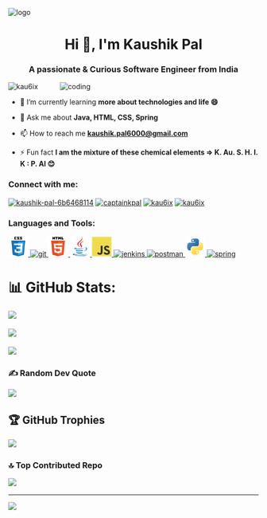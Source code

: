 ![logo](https://github.com/kau6ix/Kaushik-Domain/blob/main/kau6ix_github_banner.png)
<h1 align="center">Hi 👋, I'm Kaushik Pal</h1>
<h3 align="center">A passionate & Curious Software Engineer from India</h3>

<img align="right" alt="coding" width="400" src="https://camo.githubusercontent.com/19db51af5f90f1b152bc0b9078f5fe97053955be5074f03f17019c70345bdcdb/68747470733a2f2f6d69726f2e6d656469756d2e636f6d2f6d61782f313336302f302a37513379765349765f7430696f4a2d5a2e676966">

<p align="left"> <img src="https://komarev.com/ghpvc/?username=kau6ix&label=Profile%20views&color=0e75b6&style=flat" alt="kau6ix" /> </p>

- 🌱 I’m currently learning **more about technologies and life 😄**

- 💬 Ask me about **Java, HTML, CSS, Spring**

- 📫 How to reach me **kaushik.pal6000@gmail.com**

- ⚡ Fun fact **I am the mixture of these chemical elements => K. Au. S. H. I. K : P. Al 😊**

<h3 align="left">Connect with me:</h3>
<p align="left">
<a href="https://linkedin.com/in/kaushik-pal-6b6468114" target="blank"><img align="center" src="https://raw.githubusercontent.com/rahuldkjain/github-profile-readme-generator/master/src/images/icons/Social/linked-in-alt.svg" alt="kaushik-pal-6b6468114" height="30" width="40" /></a>
<a href="https://twitter.com/captainkpal" target="blank"><img align="center" src="https://raw.githubusercontent.com/rahuldkjain/github-profile-readme-generator/master/src/images/icons/Social/twitter.svg" alt="captainkpal" height="30" width="40" /></a>
<a href="https://fb.com/kau6ix" target="blank"><img align="center" src="https://raw.githubusercontent.com/rahuldkjain/github-profile-readme-generator/master/src/images/icons/Social/facebook.svg" alt="kau6ix" height="30" width="40" /></a>
<a href="https://instagram.com/kau6ix" target="blank"><img align="center" src="https://raw.githubusercontent.com/rahuldkjain/github-profile-readme-generator/master/src/images/icons/Social/instagram.svg" alt="kau6ix" height="30" width="40" /></a>
</p>

<h3 align="left">Languages and Tools:</h3>
<p align="left"> <a href="https://www.w3schools.com/css/" target="_blank" rel="noreferrer"> <img src="https://raw.githubusercontent.com/devicons/devicon/master/icons/css3/css3-original-wordmark.svg" alt="css3" width="40" height="40"/> </a> <a href="https://git-scm.com/" target="_blank" rel="noreferrer"> <img src="https://www.vectorlogo.zone/logos/git-scm/git-scm-icon.svg" alt="git" width="40" height="40"/> </a> <a href="https://www.w3.org/html/" target="_blank" rel="noreferrer"> <img src="https://raw.githubusercontent.com/devicons/devicon/master/icons/html5/html5-original-wordmark.svg" alt="html5" width="40" height="40"/> </a> <a href="https://www.java.com" target="_blank" rel="noreferrer"> <img src="https://raw.githubusercontent.com/devicons/devicon/master/icons/java/java-original.svg" alt="java" width="40" height="40"/> </a> <a href="https://developer.mozilla.org/en-US/docs/Web/JavaScript" target="_blank" rel="noreferrer"> <img src="https://raw.githubusercontent.com/devicons/devicon/master/icons/javascript/javascript-original.svg" alt="javascript" width="40" height="40"/> </a> <a href="https://www.jenkins.io" target="_blank" rel="noreferrer"> <img src="https://www.vectorlogo.zone/logos/jenkins/jenkins-icon.svg" alt="jenkins" width="40" height="40"/> </a> <a href="https://postman.com" target="_blank" rel="noreferrer"> <img src="https://www.vectorlogo.zone/logos/getpostman/getpostman-icon.svg" alt="postman" width="40" height="40"/> </a> <a href="https://www.python.org" target="_blank" rel="noreferrer"> <img src="https://raw.githubusercontent.com/devicons/devicon/master/icons/python/python-original.svg" alt="python" width="40" height="40"/> </a> <a href="https://spring.io/" target="_blank" rel="noreferrer"> <img src="https://www.vectorlogo.zone/logos/springio/springio-icon.svg" alt="spring" width="40" height="40"/> </a> </p>

<!---<p><img align="left" src="https://github-readme-stats.vercel.app/api/top-langs?username=kau6ix&show_icons=true&locale=en&layout=compact" alt="kau6ix" /></p>

<p>&nbsp;<img align="center" src="https://github-readme-stats.vercel.app/api?username=kau6ix&show_icons=true&locale=en" alt="kau6ix" /></p>

<p><img align="center" src="https://github-readme-streak-stats.herokuapp.com/?user=kau6ix&" alt="kau6ix" /></p>--->


<!---# 📊 GitHub Stats:

<img align="left" src="https://github-readme-stats.vercel.app/api/top-langs/?username=kau6ix&theme=bear&hide_border=false&include_all_commits=false&count_private=true&layout=compact" /></p>

<p>&nbsp;<img align="center" src="https://github-readme-stats.vercel.app/api?username=kau6ix&theme=bear&hide_border=false&include_all_commits=false&count_private=true" /></p>

<p><img align="center" src="https://github-readme-streak-stats.herokuapp.com/?user=kau6ix&theme=bear&hide_border=false" /></p>--->

<!---# 📊 GitHub Stats:
![](https://github-readme-stats.vercel.app/api?username=kau6ix&theme=radical&hide_border=true&include_all_commits=true&count_private=true)<br/>
![](https://github-readme-streak-stats.herokuapp.com/?user=kau6ix&theme=radical&hide_border=true)<br/>
![](https://github-readme-stats.vercel.app/api/top-langs/?username=kau6ix&theme=radical&hide_border=true&include_all_commits=true&count_private=true&layout=compact) --->

# 📊 GitHub Stats:
![](https://github-readme-stats.vercel.app/api?username=kau6ix&theme=bear&hide_border=false&include_all_commits=false&count_private=true)<br/><br/>
![](https://github-readme-streak-stats.herokuapp.com/?user=kau6ix&theme=bear&hide_border=false)<br/><br/>
![](https://github-readme-stats.vercel.app/api/top-langs/?username=kau6ix&theme=bear&hide_border=false&include_all_commits=false&count_private=true&layout=compact)<br/>

### ✍️ Random Dev Quote
![](https://quotes-github-readme.vercel.app/api?type=horizontal&theme=dark)

## 🏆 GitHub Trophies
![](https://github-profile-trophy.vercel.app/?username=kau6ix&theme=radical&no-frame=false&no-bg=true&margin-w=4)

### 🔝 Top Contributed Repo
![](https://github-contributor-stats.vercel.app/api?username=kau6ix&limit=5&theme=gruvbox&combine_all_yearly_contributions=true)

---
[![](https://visitcount.itsvg.in/api?id=kau6ix&icon=0&color=0)](https://visitcount.itsvg.in)

